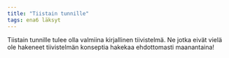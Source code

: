 ```yaml
---
title: "Tiistain tunnille"
tags: ena6 läksyt
---
```


Tiistain tunnille tulee olla valmiina kirjallinen tiivistelmä. Ne jotka eivät vielä ole hakeneet tiivistelmän konseptia hakekaa ehdottomasti maanantaina!
